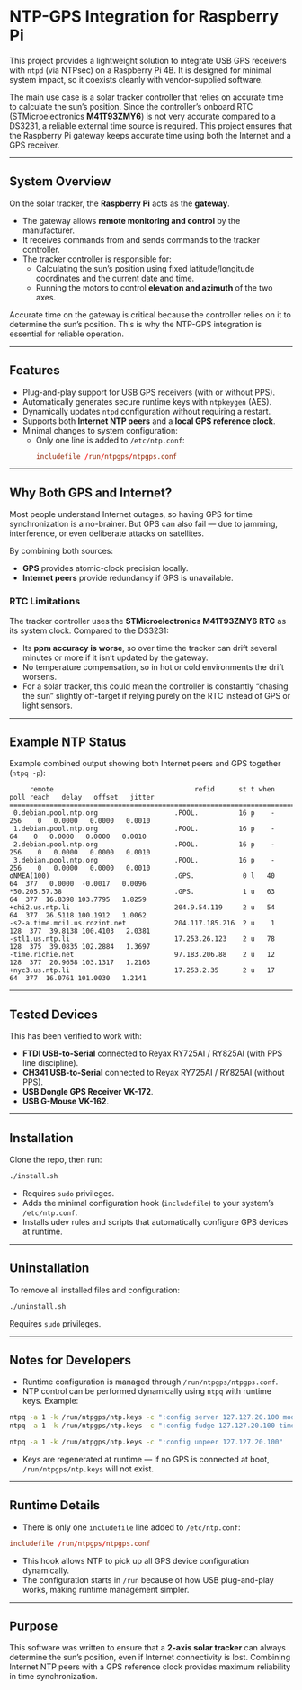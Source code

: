# NTP-GPS Integration for Raspberry Pi

This project provides a lightweight solution to integrate USB GPS receivers with `ntpd` (via NTPsec) on a Raspberry Pi 4B. It is designed for minimal system impact, so it coexists cleanly with vendor-supplied software.

The main use case is a solar tracker controller that relies on accurate time to calculate the sun’s position. Since the controller’s onboard RTC (STMicroelectronics **M41T93ZMY6**) is not very accurate compared to a DS3231, a reliable external time source is required. This project ensures that the Raspberry Pi gateway keeps accurate time using both the Internet and a GPS receiver.

---

## System Overview

On the solar tracker, the **Raspberry Pi** acts as the **gateway**.  

- The gateway allows **remote monitoring and control** by the manufacturer.  
- It receives commands from and sends commands to the tracker controller.  
- The tracker controller is responsible for:
  - Calculating the sun’s position using fixed latitude/longitude coordinates and the current date and time.  
  - Running the motors to control **elevation and azimuth** of the two axes.  

Accurate time on the gateway is critical because the controller relies on it to determine the sun’s position. This is why the NTP-GPS integration is essential for reliable operation.

---

## Features

- Plug-and-play support for USB GPS receivers (with or without PPS).
- Automatically generates secure runtime keys with `ntpkeygen` (AES).
- Dynamically updates `ntpd` configuration without requiring a restart.
- Supports both **Internet NTP peers** and a **local GPS reference clock**.
- Minimal changes to system configuration:
  - Only one line is added to `/etc/ntp.conf`:
    ```conf
    includefile /run/ntpgps/ntpgps.conf
    ```

---

## Why Both GPS and Internet?

Most people understand Internet outages, so having GPS for time synchronization is a no-brainer. But GPS can also fail — due to jamming, interference, or even deliberate attacks on satellites.  

By combining both sources:
- **GPS** provides atomic-clock precision locally.
- **Internet peers** provide redundancy if GPS is unavailable.

### RTC Limitations

The tracker controller uses the **STMicroelectronics M41T93ZMY6 RTC** as its system clock. Compared to the DS3231:

- Its **ppm accuracy is worse**, so over time the tracker can drift several minutes or more if it isn’t updated by the gateway.
- No temperature compensation, so in hot or cold environments the drift worsens.
- For a solar tracker, this could mean the controller is constantly “chasing the sun” slightly off-target if relying purely on the RTC instead of GPS or light sensors.

---

## Example NTP Status

Example combined output showing both Internet peers and GPS together (`ntpq -p`):

```
     remote                                   refid      st t when poll reach   delay   offset   jitter
=======================================================================================================
 0.debian.pool.ntp.org                   .POOL.          16 p    -  256    0   0.0000   0.0000   0.0010
 1.debian.pool.ntp.org                   .POOL.          16 p    -   64    0   0.0000   0.0000   0.0010
 2.debian.pool.ntp.org                   .POOL.          16 p    -  256    0   0.0000   0.0000   0.0010
 3.debian.pool.ntp.org                   .POOL.          16 p    -  256    0   0.0000   0.0000   0.0010
oNMEA(100)                               .GPS.            0 l   40   64  377   0.0000  -0.0017   0.0096
*50.205.57.38                            .GPS.            1 u   63   64  377  16.8398 103.7795   1.8259
+chi2.us.ntp.li                          204.9.54.119     2 u   54   64  377  26.5118 100.1912   1.0062
-s2-a.time.mci1.us.rozint.net            204.117.185.216  2 u    1  128  377  39.8138 100.4103   2.0381
-stl1.us.ntp.li                          17.253.26.123    2 u   78  128  375  39.0835 102.2884   1.3697
-time.richie.net                         97.183.206.88    2 u   12  128  377  20.9658 103.1317   1.2163
+nyc3.us.ntp.li                          17.253.2.35      2 u   17   64  377  16.0761 101.0030   1.2141
```

---

## Tested Devices

This has been verified to work with:

- **FTDI USB-to-Serial** connected to Reyax RY725AI / RY825AI (with PPS line discipline).
- **CH341 USB-to-Serial** connected to Reyax RY725AI / RY825AI (without PPS).
- **USB Dongle GPS Receiver VK-172**.
- **USB G-Mouse VK-162**.

---

## Installation

Clone the repo, then run:

```bash
./install.sh
```

- Requires `sudo` privileges.  
- Adds the minimal configuration hook (`includefile`) to your system’s `/etc/ntp.conf`.  
- Installs udev rules and scripts that automatically configure GPS devices at runtime.

---

## Uninstallation

To remove all installed files and configuration:

```bash
./uninstall.sh
```

Requires `sudo` privileges.

---

## Notes for Developers

- Runtime configuration is managed through `/run/ntpgps/ntpgps.conf`.  
- NTP control can be performed dynamically using `ntpq` with runtime keys. Example:

```bash
ntpq -a 1 -k /run/ntpgps/ntp.keys -c ":config server 127.127.20.100 mode 24 prefer true"
ntpq -a 1 -k /run/ntpgps/ntp.keys -c ":config fudge 127.127.20.100 time1 0.0 time2 0.0 stratum 0 refid GPS flag1 1 flag2 0 flag3 1 flag4 1"

ntpq -a 1 -k /run/ntpgps/ntp.keys -c ":config unpeer 127.127.20.100"
```

- Keys are regenerated at runtime — if no GPS is connected at boot, `/run/ntpgps/ntp.keys` will not exist.

---

## Runtime Details

- There is only one `includefile` line added to `/etc/ntp.conf`:

```conf
includefile /run/ntpgps/ntpgps.conf
```

- This hook allows NTP to pick up all GPS device configuration dynamically.  
- The configuration starts in `/run` because of how USB plug-and-play works, making runtime management simpler.

---

## Purpose

This software was written to ensure that a **2-axis solar tracker** can always determine the sun’s position, even if Internet connectivity is lost. Combining Internet NTP peers with a GPS reference clock provides maximum reliability in time synchronization.
